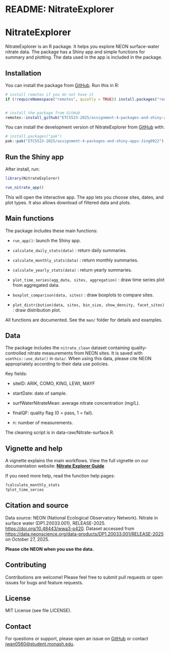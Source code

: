 README: NitrateExplorer
================

<!-- README.md is generated from README.Rmd. Please edit that file -->

# NitrateExplorer

<!-- badges: start -->

<!-- badges: end -->

NitrateExplorer is an R package. It helps you explore NEON surface-water
nitrate data. The package has a Shiny app and simple functions for
summary and plotting. The data used in the app is included in the
package.

## Installation

You can install the package from
[GitHub](https://github.com/ETC5523-2025/assignment-4-packages-and-shiny-apps-Jing0922).
Run this in R:

``` r
# install remotes if you do not have it
if (!requireNamespace("remotes", quietly = TRUE)) install.packages("remotes")


# install the package from GitHub
remotes::install_github("ETC5523-2025/assignment-4-packages-and-shiny-apps-Jing0922")
```

You can install the development version of NitrateExplorer from
[GitHub](https://github.com/ETC5523-2025/assignment-4-packages-and-shiny-apps-Jing0922)
with:

``` r
# install.packages("pak")
pak::pak("ETC5523-2025/assignment-4-packages-and-shiny-apps-Jing0922")
```

## Run the Shiny app

After install, run:

``` r
library(NitrateExplorer)
```

``` r
run_nitrate_app()
```

This will open the interactive app. The app lets you choose sites,
dates, and plot types. It also allows download of filtered data and
plots.

## Main functions

The package includes these main functions:

- `run_app()`: launch the Shiny app.

- `calculate_daily_stats(data)` : return daily summaries.

- `calculate_monthly_stats(data)` : return monthly summaries.

- `calculate_yearly_stats(data)` : return yearly summaries.

- `plot_time_series(agg_data, sites, aggregation)` : draw time series
  plot from aggregated data.

- `boxplot_comparison(data, sites)` : draw boxplots to compare sites.

- `plot_distribution(data, sites, bin_size, show_density, facet_sites)` : draw distribution plot.

All functions are documented. See the `man/` folder for details and
examples.

## Data

The package includes the `nitrate_clean` dataset containing
quality-controlled nitrate measurements from NEON sites. It is saved
with `usethis::use_data()` in `data/`. When using this data, please cite
NEON appropriately according to their data use policies.

Key fields:

- siteID: ARIK, COMO, KING, LEWI, MAYF

- startDate: date of sample.

- surfWaterNitrateMean: average nitrate concentration (mg/L).

- finalQF: quality flag (0 = pass, 1 = fail).

- n: number of measurements.

The cleaning script is in data-raw/Nitrate-surface.R.

## Vignette and help

A vignette explains the main workflows. View the full vignette on our
documentation website: [**Nitrate Explorer
Guide**](https://etc5523-2025.github.io/assignment-4-packages-and-shiny-apps-Jing0922/articles/nitrate_explorer_guide.html)

If you need more help, read the function help pages:

``` r
?calculate_monthly_stats
?plot_time_series
```

## Citation and source

Data source: NEON (National Ecological Observatory Network). Nitrate in
surface water (DP1.20033.001), RELEASE-2025.
<https://doi.org/10.48443/wwa3-p420>. Dataset accessed from
<https://data.neonscience.org/data-products/DP1.20033.001/RELEASE-2025>
on October 27, 2025.

**Please cite NEON when you use the data.**

## Contributing

Contributions are welcome! Please feel free to submit pull requests or
open issues for bugs and feature requests.

## License

MIT License (see file LICENSE).

## Contact

For questions or support, please open an issue on
[GitHub](https://github.com/ETC5523-2025/assignment-4-packages-and-shiny-apps-Jing0922)
or contact jwan0560@student.monash.edu.
